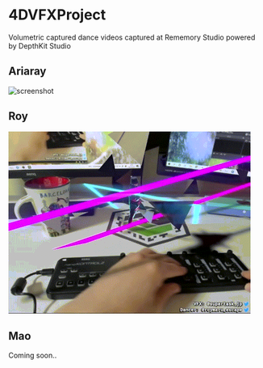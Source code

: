 # 4DVFXProject
Volumetric captured dance videos captured at Rememory Studio powered by DepthKit Studio

## Ariaray

![screenshot](./images/AriarayTest01_high_res.gif)


## Roy

![screenshot](./images/Roy002.gif)



## Mao

Coming soon..

